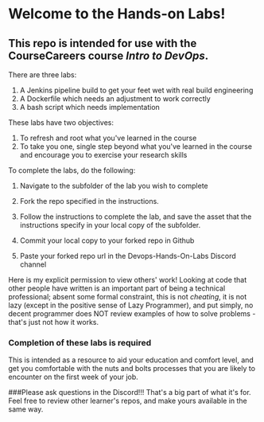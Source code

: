 # Welcome to the Hands-on Labs! 
## This repo is intended for use with the CourseCareers course *Intro to DevOps*.

There are three labs:

1. A Jenkins pipeline build to get your feet wet with real build engineering
2. A Dockerfile which needs an adjustment to work correctly
3. A bash script which needs implementation

These labs have two objectives:
1. To refresh and root what you've learned in the course
2. To take you one, single step beyond what you've learned in the course and encourage you to exercise your research skills

To complete the labs, do the following:
1. Navigate to the subfolder of the lab you wish to complete

2. Fork the repo specified in the instructions.

3. Follow the instructions to complete the lab, and save the asset that the instructions specify in your local copy of the subfolder.

4. Commit your local copy to your forked repo in Github

5. Paste your forked repo url in the Devops-Hands-On-Labs Discord channel

Here is my explicit permission to view others' work! Looking at code that other people have written is an important part of being a technical professional; absent some formal constraint, this is not *cheating*, it is not lazy (except in the positive sense of Lazy Programmer), and put simply, no decent programmer does NOT review examples of how to solve problems - that's just not how it works.

### Completion of these labs is required

This is intended as a resource to aid your education and comfort level, and get you comfortable with the nuts and bolts processes that you are likely to encounter on the first week of your job. 

###Please ask questions in the Discord!!!
That's a big part of what it's for. Feel free to review other learner's repos, and make yours available in the same way. 
